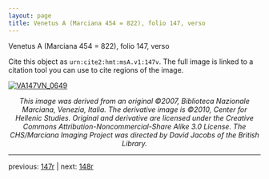 ```yaml
---
layout: page
title: Venetus A (Marciana 454 = 822), folio 147, verso
---
```


Venetus A (Marciana 454 = 822), folio 147, verso

Cite this object as `urn:cite2:hmt:msA.v1:147v`.  The full image is linked to a citation tool you can use to cite regions of the image.

[![VA147VN_0649](http://www.homermultitext.org/iipsrv?IIIF=/project/homer/pyramidal/deepzoom/hmt/vaimg/2017a/VA147VN_0649.tif/full/800,/0/default.jpg)](http://www.homermultitext.org/ict2/?urn=urn:cite2:hmt:vaimg.2017a:VA147VN_0649) 

<p style="text-align: center; font-style: italic;">This image was derived from an original ©2007, Biblioteca Nazionale Marciana, Venezia, Italia. The derivative image is ©2010, Center for Hellenic Studies. Original and derivative are licensed under the Creative Commons Attribution-Noncommercial-Share Alike 3.0 License. The CHS/Marciana Imaging Project was directed by David Jacobs of the British Library.</p>

---

previous: [147r](../147r/) | next: [148r](../148r/)